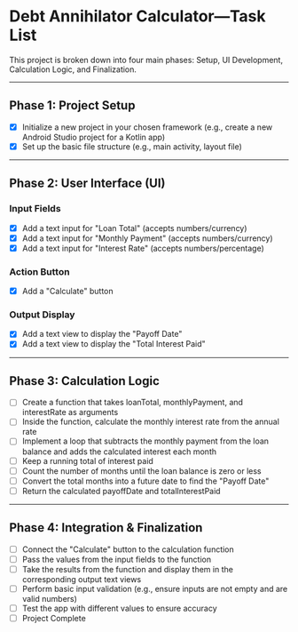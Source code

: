 # Debt Annihilator Calculator—Task List

This project is broken down into four main phases: Setup, UI Development,
Calculation Logic, and Finalization.

---

## Phase 1: Project Setup

- [x] Initialize a new project in your chosen framework (e.g., create a new
  Android Studio project for a Kotlin app)
- [x] Set up the basic file structure (e.g., main activity, layout file)

---

## Phase 2: User Interface (UI)

### Input Fields

- [x] Add a text input for "Loan Total" (accepts numbers/currency)
- [x] Add a text input for "Monthly Payment" (accepts numbers/currency)
- [x] Add a text input for "Interest Rate" (accepts numbers/percentage)

### Action Button

- [x] Add a "Calculate" button

### Output Display

- [x] Add a text view to display the "Payoff Date"
- [x] Add a text view to display the "Total Interest Paid"

---

## Phase 3: Calculation Logic

- [ ] Create a function that takes loanTotal, monthlyPayment, and interestRate
  as arguments
- [ ] Inside the function, calculate the monthly interest rate from the annual
  rate
- [ ] Implement a loop that subtracts the monthly payment from the loan balance
  and adds the calculated interest each month
- [ ] Keep a running total of interest paid
- [ ] Count the number of months until the loan balance is zero or less
- [ ] Convert the total months into a future date to find the "Payoff Date"
- [ ] Return the calculated payoffDate and totalInterestPaid

---

## Phase 4: Integration & Finalization

- [ ] Connect the "Calculate" button to the calculation function
- [ ] Pass the values from the input fields to the function
- [ ] Take the results from the function and display them in the corresponding
  output text views
- [ ] Perform basic input validation (e.g., ensure inputs are not empty and are
  valid numbers)
- [ ] Test the app with different values to ensure accuracy
- [ ] Project Complete
